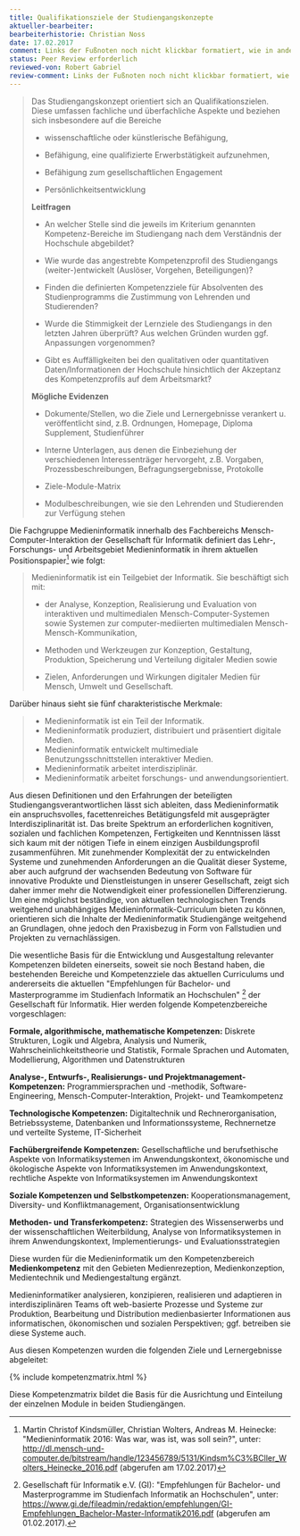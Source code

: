```yaml
---
title: Qualifikationsziele der Studiengangskonzepte
aktueller-bearbeiter: 
bearbeiterhistorie: Christian Noss
date: 17.02.2017
comment: Links der Fußnoten noch nicht klickbar formatiert, wie in anderen Abschnitten
status: Peer Review erforderlich
reviewed-von: Robert Gabriel
review-comment: Links der Fußnoten noch nicht klickbar formatiert, wie in anderen Abschnitten
---
```



>  Das Studiengangskonzept orientiert sich an Qualifikationszielen. Diese umfassen fachliche und überfachliche Aspekte und beziehen sich insbesondere auf die Bereiche
>
>  -   wissenschaftliche oder künstlerische Befähigung,
>
>  -   Befähigung, eine qualifizierte Erwerbstätigkeit aufzunehmen,
>
>  -   Befähigung zum gesellschaftlichen Engagement
>
>  -   Persönlichkeitsentwicklung
>  
>**Leitfragen**
>
>-   An welcher Stelle sind die jeweils im Kriterium genannten Kompetenz-Bereiche im Studiengang nach dem Verständnis der Hochschule abgebildet?
>
>-   Wie wurde das angestrebte Kompetenzprofil des Studiengangs (weiter-)entwickelt (Auslöser, Vorgehen, Beteiligungen)?
>
>-   Finden die definierten Kompetenzziele für Absolventen des Studienprogramms die Zustimmung von Lehrenden und Studierenden?
>
>-   Wurde die Stimmigkeit der Lernziele des Studiengangs in den letzten Jahren überprüft? Aus welchen Gründen wurden ggf. Anpassungen vorgenommen?
>
>-   Gibt es Auffälligkeiten bei den qualitativen oder quantitativen Daten/Informationen der Hochschule hinsichtlich der Akzeptanz des Kompetenzprofils auf dem Arbeitsmarkt?
>
>**Mögliche Evidenzen**
>
>-   Dokumente/Stellen, wo die Ziele und Lernergebnisse verankert u. veröffentlicht sind, z.B. Ordnungen, Homepage, Diploma Supplement, Studienführer
>
>-   Interne Unterlagen, aus denen die Einbeziehung der verschiedenen Interessenträger hervorgeht, z.B. Vorgaben, Prozessbeschreibungen, Befragungsergebnisse, Protokolle
>
>-   Ziele-Module-Matrix
>
>-   Modulbeschreibungen, wie sie den Lehrenden und Studierenden zur Verfügung stehen


Die Fachgruppe Medieninformatik innerhalb des Fachbereichs Mensch-Computer-Interaktion der Gesellschaft für Informatik definiert das Lehr-, Forschungs- und Arbeitsgebiet Medieninformatik in ihrem aktuellen Positionspapier[^positionspapier-gi-mci-mi] wie folgt:

> Medieninformatik ist ein Teilgebiet der Informatik. Sie beschäftigt sich mit:
>- der Analyse, Konzeption, Realisierung und Evaluation von interaktiven und multimedialen Mensch-Computer-Systemen sowie Systemen zur computer-mediierten multimedialen Mensch-Mensch-Kommunikation,
>
>- Methoden und Werkzeugen zur Konzeption, Gestaltung, Produktion, Speicherung und Verteilung digitaler Medien sowie
>- Zielen, Anforderungen und Wirkungen digitaler Medien für Mensch, Umwelt und Gesellschaft.


Darüber hinaus sieht sie fünf charakteristische Merkmale:
> - Medieninformatik ist ein Teil der Informatik.
> - Medieninformatik produziert, distribuiert und präsentiert digitale Medien.
> - Medieninformatik entwickelt multimediale Benutzungsschnittstellen interaktiver Medien.
> - Medieninformatik arbeitet interdisziplinär.
> - Medieninformatik arbeitet forschungs- und anwendungsorientiert.

Aus diesen Definitionen und den Erfahrungen der beteiligten Studiengangsverantwortlichen lässt sich ableiten, dass Medieninformatik ein anspruchsvolles, facettenreiches Betätigungsfeld mit ausgeprägter Interdisziplinarität ist. Das breite Spektrum an erforderlichen kognitiven, sozialen und fachlichen Kompetenzen, Fertigkeiten und Kenntnissen lässt sich kaum mit der nötigen Tiefe in einem einzigen Ausbildungsprofil zusammenführen. Mit zunehmender Komplexität der zu entwickelnden Systeme und zunehmenden Anforderungen an die Qualität dieser Systeme, aber auch aufgrund der wachsenden Bedeutung von Software für innovative Produkte und Dienstleistungen in unserer Gesellschaft, zeigt sich daher immer mehr die Notwendigkeit einer professionellen Differenzierung. Um eine möglichst beständige, von aktuellen technologischen Trends weitgehend unabhängiges Medieninformatik-Curriculum bieten zu können, orientieren sich die Inhalte der Medieninformatik Studiengänge weitgehend an Grundlagen, ohne jedoch den Praxisbezug in Form von Fallstudien und Projekten zu vernachlässigen.

Die wesentliche Basis für die Entwicklung und Ausgestaltung relevanter Kompetenzen bildeten einerseits, soweit sie noch Bestand haben, die bestehenden Bereiche und Kompetenzziele das aktuellen Curriculums und andererseits die aktuellen "Empfehlungen für Bachelor- und Masterprogramme im Studienfach Informatik an Hochschulen" [^gi-empfehlungen] der Gesellschaft für Informatik. Hier werden folgende Kompetenzbereiche vorgeschlagen:

**Formale, algorithmische, mathematische Kompetenzen:** Diskrete Strukturen, Logik und Algebra, Analysis und Numerik, Wahrscheinlichkeitstheorie und Statistik, Formale Sprachen und Automaten, Modellierung, Algorithmen und Datenstrukturen

**Analyse-, Entwurfs-, Realisierungs- und Projektmanagement-Kompetenzen:** Programmiersprachen und -methodik, Software-Engineering, Mensch-Computer-Interaktion, Projekt- und Teamkompetenz

**Technologische Kompetenzen:** Digitaltechnik und Rechnerorganisation, Betriebssysteme, Datenbanken und Informationssysteme, Rechnernetze und verteilte Systeme, IT-Sicherheit

**Fachübergreifende Kompetenzen:** Gesellschaftliche und berufsethische Aspekte von Informatiksystemen im Anwendungskontext, ökonomische und ökologische Aspekte von Informatiksystemen im Anwendungskontext, rechtliche Aspekte von Informatiksystemen im Anwendungskontext

**Soziale Kompetenzen und Selbstkompetenzen:** Kooperationsmanagement, Diversity- und Konfliktmanagement, Organisationsentwicklung

**Methoden- und Transferkompetenz:** Strategien des Wissenserwerbs und der wissenschaftlichen Weiterbildung, Analyse von Informatiksystemen in ihrem Anwendungskontext, Implementierungs- und Evaluationsstrategien

Diese wurden für die Medieninformatik um den Kompetenzbereich **Medienkompetenz** mit den Gebieten Medienrezeption, Medienkonzeption, Medientechnik und Mediengestaltung ergänzt.


Medieninformatiker analysieren, konzipieren, realisieren und adaptieren in interdisziplinären Teams oft web-basierte Prozesse und Systeme zur Produktion, Bearbeitung und Distribution medienbasierter Informationen aus informatischen, ökonomischen und sozialen Perspektiven; ggf. betreiben sie diese Systeme auch. 

Aus diesen Kompetenzen wurden die folgenden Ziele und Lernergebnisse abgeleitet:

{% include kompetenzmatrix.html %}

Diese Kompetenzmatrix bildet die Basis für die Ausrichtung und Einteilung der einzelnen Module in beiden Studiengängen.


[^gi-empfehlungen]: Gesellschaft für Informatik e.V. (GI): "Empfehlungen für Bachelor- und Masterprogramme im Studienfach Informatik an Hochschulen", unter: https://www.gi.de/fileadmin/redaktion/empfehlungen/GI-Empfehlungen_Bachelor-Master-Informatik2016.pdf (abgerufen am 01.02.2017).
[^positionspapier-gi-mci-mi]: Martin Christof Kindsmüller, Christian Wolters, Andreas M. Heinecke: "Medieninformatik 2016: Was war, was ist, was soll sein?", unter: http://dl.mensch-und-computer.de/bitstream/handle/123456789/5131/Kindsm%C3%BCller_Wolters_Heinecke_2016.pdf (abgerufen am 17.02.2017)
